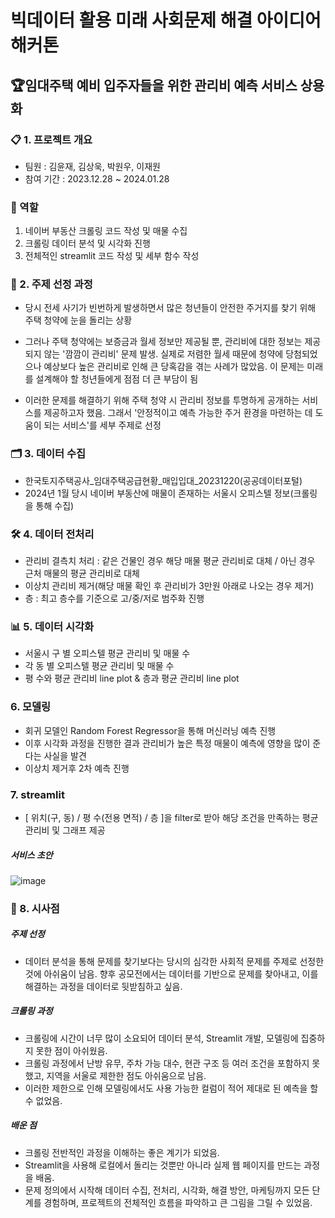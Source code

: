 # 빅데이터 활용 미래 사회문제 해결 아이디어 해커톤


## 🏆임대주택 예비 입주자들을 위한 관리비 예측 서비스 상용화

### 📋 1. 프로젝트 개요 
- 팀원 : 김윤재, 김상욱, 박원우, 이재원
- 참여 기간 : 2023.12.28 ~ 2024.01.28
### 📌 역할
  1. 네이버 부동산 크롤링 코드 작성 및 매물 수집
  2. 크롤링 데이터 분석 및 시각화 진행
  3. 전체적인 streamlit 코드 작성 및 세부 함수 작성

### 🎯 2. 주제 선정 과정
- 당시 전세 사기가 빈번하게 발생하면서 많은 청년들이 안전한 주거지를 찾기 위해 주택 청약에 눈을 돌리는 상황

- 그러나 주택 청약에는 보증금과 월세 정보만 제공될 뿐, 관리비에 대한 정보는 제공되지 않는 '깜깜이 관리비' 문제 발생. 실제로 저렴한 월세 때문에 청약에 당첨되었으나 예상보다 높은 관리비로 인해 큰 당혹감을 겪는 사례가 많았음. 이 문제는 미래를 설계해야 할 청년들에게 점점 더 큰 부담이 됨

- 이러한 문제를 해결하기 위해 주택 청약 시 관리비 정보를 투명하게 공개하는 서비스를 제공하고자 했음. 그래서 '안정적이고 예측 가능한 주거 환경을 마련하는 데 도움이 되는 서비스'를 세부 주제로 선정
  
### 🗂️ 3. 데이터 수집
- 한국토지주택공사_임대주택공급현황_매입입대_20231220(공공데이터포털)
- 2024년 1월 당시 네이버 부동산에 매물이 존재하는 서울시 오피스텔 정보(크롤링을 통해 수집)

### 🛠️ 4. 데이터 전처리
- 관리비 결측치 처리 : 같은 건물인 경우 해당 매물 평균 관리비로 대체 / 아닌 경우 근처 매물의 평균 관리비로 대체
- 이상치 관리비 제거(해당 매물 확인 후 관리비가 3만원 아래로 나오는 경우 제거)
- 층 : 최고 층수를 기준으로 고/중/저로 범주화 진행
  
### 📊 5. 데이터 시각화
- 서울시 구 별 오피스텔 평균 관리비 및 매물 수
- 각 동 별 오피스텔 평균 관리비 및 매물 수
- 평 수와 평균 관리비 line plot & 층과 평균 관리비 line plot

### 6. 모델링
- 회귀 모델인 Random Forest Regressor을 통해 머신러닝 예측 진행
- 이후 시각화 과정을 진행한 결과 관리비가 높은 특정 매물이 예측에 영향을 많이 준다는 사실을 발견
- 이상치 제거후 2차 예측 진행

### 7. streamlit
- [ 위치(구, 동) / 평 수(전용 면적) / 층 ]을 filter로 받아 해당 조건을 만족하는 평균 관리비 및 그래프 제공
##### 서비스 초안
![image](https://github.com/yunjaeekim/Contest/assets/133327199/74057751-8b92-4b97-8b57-97175f3bf716)

### 📝 8. 시사점
##### 주제 선정
- 데이터 분석을 통해 문제를 찾기보다는 당시의 심각한 사회적 문제를 주제로 선정한 것에 아쉬움이 남음. 향후 공모전에서는 데이터를 기반으로 문제를 찾아내고, 이를 해결하는 과정을 데이터로 뒷받침하고 싶음.

##### 크롤링 과정
- 크롤링에 시간이 너무 많이 소요되어 데이터 분석, Streamlit 개발, 모델링에 집중하지 못한 점이 아쉬웠음.
- 크롤링 과정에서 난방 유무, 주차 가능 대수, 현관 구조 등 여러 조건을 포함하지 못했고, 지역을 서울로 제한한 점도 아쉬움으로 남음.
- 이러한 제한으로 인해 모델링에서도 사용 가능한 컬럼이 적어 제대로 된 예측을 할 수 없었음.

##### 배운 점
- 크롤링 전반적인 과정을 이해하는 좋은 계기가 되었음.
- Streamlit을 사용해 로컬에서 돌리는 것뿐만 아니라 실제 웹 페이지를 만드는 과정을 배움.
- 문제 정의에서 시작해 데이터 수집, 전처리, 시각화, 해결 방안, 마케팅까지 모든 단계를 경험하며, 프로젝트의 전체적인 흐름을 파악하고 큰 그림을 그릴 수 있었음.

